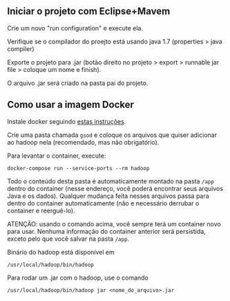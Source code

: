 ## Iniciar o projeto com Eclipse+Mavem

Crie um novo "run configuration" e execute ela.

Verifique se o compilador do proejto está usando java 1.7 (properties > java compiler)

Exporte o projeto para .jar (botão direito no projeto > export > runnable jar file > coloque um nome e finish). 

O arquivo .jar será criado na pasta pai do projeto.


## Como usar a imagem Docker

Instale docker seguindo [estas instruções](https://docs.docker.com/engine/installation/linux/ubuntu/).

Crie uma pasta chamada `gsod` e coloque os arquivos que quiser adicionar ao hadoop nela (recomendado, mas não obrigatório).

Para levantar o container, execute:
```
docker-compose run --service-ports --rm hadoop
```

Todo o conteúdo desta pasta é automaticamente montado na pasta `/app` dentro do container (nesse endereço, você poderá encontrar seus arquivos Java e os dados). Qualquer mudança feita nesses arquivos passa para dentro do container automaticamente (não e necessário derrubar o container e reerguê-lo).

ATENÇÃO: usando o comando acima, você sempre terá um container novo para usar. Nenhuma informação do container anterior será persistida, exceto pelo que você salvar na pasta `/app`.

Binário do hadoop está disponível em
```
/usr/local/hadoop/bin/hadoop
```
Para rodar um .jar com o hadoop, use o comando
```
/usr/local/hadoop/bin/hadoop jar <nome_do_arquivo>.jar 
```
